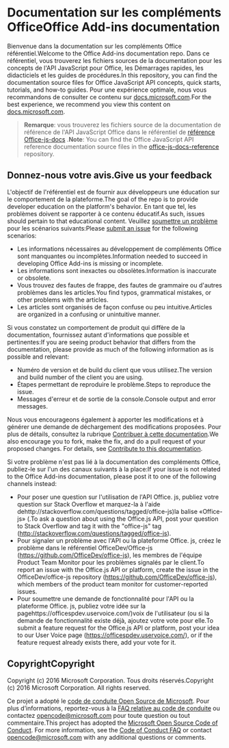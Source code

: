 # <a name="office-add-ins-documentation"></a><span data-ttu-id="20599-101">Documentation sur les compléments Office</span><span class="sxs-lookup"><span data-stu-id="20599-101">Office Add-ins documentation</span></span>

<span data-ttu-id="20599-102">Bienvenue dans la documentation sur les compléments Office référentiel.</span><span class="sxs-lookup"><span data-stu-id="20599-102">Welcome to the Office Add-ins documentation repo.</span></span> <span data-ttu-id="20599-103">Dans ce référentiel, vous trouverez les fichiers sources de la documentation pour les concepts de l'API JavaScript pour Office, les Démarrages rapides, les didacticiels et les guides de procédures.</span><span class="sxs-lookup"><span data-stu-id="20599-103">In this repository, you can find the documentation source files for Office JavaScript API concepts, quick starts, tutorials, and how-to guides.</span></span> <span data-ttu-id="20599-104">Pour une expérience optimale, nous vous recommandons de consulter ce contenu sur [docs.microsoft.com](https://docs.microsoft.com/office/dev/add-ins).</span><span class="sxs-lookup"><span data-stu-id="20599-104">For the best experience, we recommend you view this content on [docs.microsoft.com](https://docs.microsoft.com/office/dev/add-ins).</span></span>

> <span data-ttu-id="20599-105">**Remarque**: vous trouverez les fichiers source de la documentation de référence de l'API JavaScript Office dans le référentiel de [référence Office-js-docs](https://github.com/OfficeDev/office-js-docs-reference) .</span><span class="sxs-lookup"><span data-stu-id="20599-105">**Note**: You can find the Office JavaScript API reference documentation source files in the [office-js-docs-reference](https://github.com/OfficeDev/office-js-docs-reference) repository.</span></span>

## <a name="give-us-your-feedback"></a><span data-ttu-id="20599-106">Donnez-nous votre avis.</span><span class="sxs-lookup"><span data-stu-id="20599-106">Give us your feedback</span></span>

<span data-ttu-id="20599-107">L'objectif de l'référentiel est de fournir aux développeurs une éducation sur le comportement de la plateforme.</span><span class="sxs-lookup"><span data-stu-id="20599-107">The goal of the repo is to provide developer education on the platform's behavior.</span></span> <span data-ttu-id="20599-108">En tant que tel, les problèmes doivent se rapporter à ce contenu éducatif.</span><span class="sxs-lookup"><span data-stu-id="20599-108">As such, issues should pertain to that educational content.</span></span> <span data-ttu-id="20599-109">Veuillez [soumettre un problème](https://github.com/OfficeDev/office-js-docs-pr/issues) pour les scénarios suivants:</span><span class="sxs-lookup"><span data-stu-id="20599-109">Please [submit an issue](https://github.com/OfficeDev/office-js-docs-pr/issues) for the following scenarios:</span></span>

 - <span data-ttu-id="20599-110">Les informations nécessaires au développement de compléments Office sont manquantes ou incomplètes.</span><span class="sxs-lookup"><span data-stu-id="20599-110">Information needed to succeed in developing Office Add-ins is missing or incomplete.</span></span>
 - <span data-ttu-id="20599-111">Les informations sont inexactes ou obsolètes.</span><span class="sxs-lookup"><span data-stu-id="20599-111">Information is inaccurate or obsolete.</span></span>
 - <span data-ttu-id="20599-112">Vous trouvez des fautes de frappe, des fautes de grammaire ou d'autres problèmes dans les articles.</span><span class="sxs-lookup"><span data-stu-id="20599-112">You find typos, grammatical mistakes, or other problems with the articles.</span></span>
 - <span data-ttu-id="20599-113">Les articles sont organisés de façon confuse ou peu intuitive.</span><span class="sxs-lookup"><span data-stu-id="20599-113">Articles are organized in a confusing or unintuitive manner.</span></span>
 
<span data-ttu-id="20599-114">Si vous constatez un comportement de produit qui diffère de la documentation, fournissez autant d'informations que possible et pertinentes:</span><span class="sxs-lookup"><span data-stu-id="20599-114">If you are seeing product behavior that differs from the documentation, please provide as much of the following information as is possible and relevant:</span></span>

 - <span data-ttu-id="20599-115">Numéro de version et de build du client que vous utilisez.</span><span class="sxs-lookup"><span data-stu-id="20599-115">The version and build number of the client you are using.</span></span>
 - <span data-ttu-id="20599-116">Étapes permettant de reproduire le problème.</span><span class="sxs-lookup"><span data-stu-id="20599-116">Steps to reproduce the issue.</span></span>
 - <span data-ttu-id="20599-117">Messages d'erreur et de sortie de la console.</span><span class="sxs-lookup"><span data-stu-id="20599-117">Console output and error messages.</span></span>
 
<span data-ttu-id="20599-p103">Nous vous encourageons également à apporter les modifications et à générer une demande de déchargement des modifications proposées. Pour plus de détails, consultez la rubrique [Contribuer à cette documentation](Contributing.md).</span><span class="sxs-lookup"><span data-stu-id="20599-p103">We also encourage you to fork, make the fix, and do a pull request of your proposed changes. For details, see [Contribute to this documentation](Contributing.md).</span></span> 

<span data-ttu-id="20599-120">Si votre problème n'est pas lié à la documentation des compléments Office, publiez-le sur l'un des canaux suivants à la place:</span><span class="sxs-lookup"><span data-stu-id="20599-120">If your issue is not related to the Office Add-ins documentation, please post it to one of the following channels instead:</span></span>

 - <span data-ttu-id="20599-121">Pour poser une question sur l'utilisation de l'API Office. js, publiez votre question sur Stack Overflow et marquez-la à l'aide dehttp://stackoverflow.com/questions/tagged/office-js)la balise «Office-js» (.</span><span class="sxs-lookup"><span data-stu-id="20599-121">To ask a question about using the Office.js API, post your question to Stack Overflow and tag it with the "office-js" tag (http://stackoverflow.com/questions/tagged/office-js).</span></span>
 - <span data-ttu-id="20599-122">Pour signaler un problème avec l'API ou la plateforme Office. js, créez le problème dans le référentiel OfficeDev/Office-js (https://github.com/OfficeDev/office-js), les membres de l'équipe Product Team Monitor pour les problèmes signalés par le client.</span><span class="sxs-lookup"><span data-stu-id="20599-122">To report an issue with the Office.js API or platform, create the issue in the OfficeDev/office-js repository (https://github.com/OfficeDev/office-js), which members of the product team monitor for customer-reported issues.</span></span>
 - <span data-ttu-id="20599-123">Pour soumettre une demande de fonctionnalité pour l'API ou la plateforme Office. js, publiez votre idée sur la pagehttps://officespdev.uservoice.com/)voix de l'utilisateur (ou si la demande de fonctionnalité existe déjà, ajoutez votre vote pour elle.</span><span class="sxs-lookup"><span data-stu-id="20599-123">To submit a feature request for the Office.js API or platform, post your idea to our User Voice page (https://officespdev.uservoice.com/), or if the feature request already exists there, add your vote for it.</span></span>

## <a name="copyright"></a><span data-ttu-id="20599-124">Copyright</span><span class="sxs-lookup"><span data-stu-id="20599-124">Copyright</span></span>

<span data-ttu-id="20599-p104">Copyright (c) 2016 Microsoft Corporation. Tous droits réservés.</span><span class="sxs-lookup"><span data-stu-id="20599-p104">Copyright (c) 2016 Microsoft Corporation. All rights reserved.</span></span>


<span data-ttu-id="20599-p105">Ce projet a adopté le [code de conduite Open Source de Microsoft](https://opensource.microsoft.com/codeofconduct/). Pour plus d’informations, reportez-vous à la [FAQ relative au code de conduite](https://opensource.microsoft.com/codeofconduct/faq/) ou contactez [opencode@microsoft.com](mailto:opencode@microsoft.com) pour toute question ou tout commentaire.</span><span class="sxs-lookup"><span data-stu-id="20599-p105">This project has adopted the [Microsoft Open Source Code of Conduct](https://opensource.microsoft.com/codeofconduct/). For more information, see the [Code of Conduct FAQ](https://opensource.microsoft.com/codeofconduct/faq/) or contact [opencode@microsoft.com](mailto:opencode@microsoft.com) with any additional questions or comments.</span></span>
